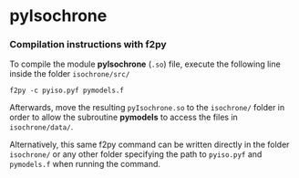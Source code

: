 # pyIsochrone
### Compilation instructions with f2py

To compile the module **pyIsochrone** (`.so`) file, execute the following line inside the folder `isochrone/src/`

    f2py -c pyiso.pyf pymodels.f

Afterwards, move the resulting `pyIsochrone.so` to the `isochrone/` folder in order to allow the subroutine **pymodels**
to access the files in `isochrone/data/`.

Alternatively, this same f2py command can be written directly in the folder `isochrone/` or any other folder specifying the 
path to `pyiso.pyf` and `pymodels.f` when running the command.
